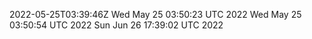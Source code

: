 2022-05-25T03:39:46Z
Wed May 25 03:50:23 UTC 2022
Wed May 25 03:50:54 UTC 2022
Sun Jun 26 17:39:02 UTC 2022
